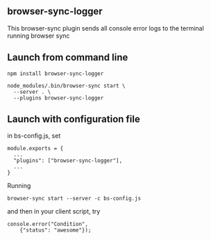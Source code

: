 browser-sync-logger
---------------------

This browser-sync plugin sends all console error logs to the
terminal running browser sync
 
Launch from command line
-------------------------------------

    npm install browser-sync-logger

    node_modules/.bin/browser-sync start \
      --server . \
      --plugins browser-sync-logger

Launch with configuration file
--------------------------------------

in bs-config.js, set 

    module.exports = {
      ...
      "plugins": ["browser-sync-logger"],
      ...
    }

Running

    browser-sync start --server -c bs-config.js

and then in your client script, try

    console.error("Condition", 
        {"status": "awesome"});

